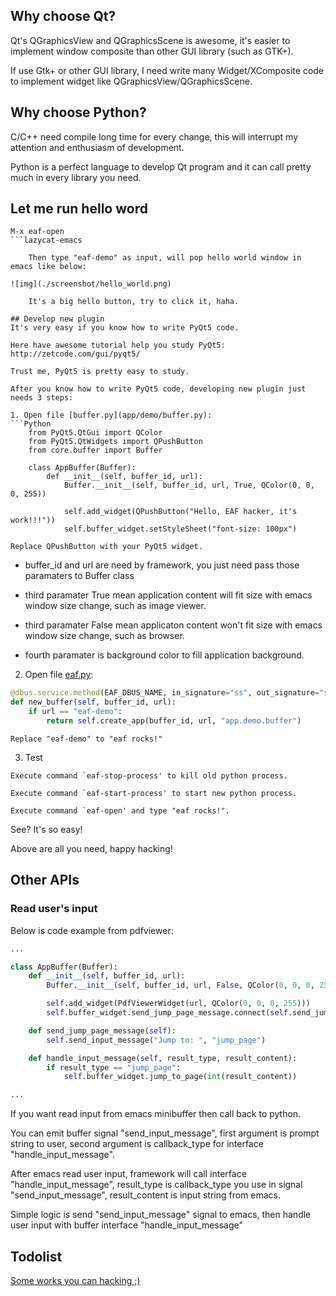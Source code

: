 ## Why choose Qt?
Qt's QGraphicsView and QGraphicsScene is awesome, it's easier to implement window composite than other GUI library (such as GTK+).

If use Gtk+ or other GUI library, I need write many Widget/XComposite code to implement widget like QGraphicsView/QGraphicsScene.

## Why choose Python?
C/C++ need compile long time for every change, this will interrupt my attention and enthusiasm of development.

Python is a perfect language to develop Qt program and it can call pretty much in every library you need.

## Let me run hello word
```
M-x eaf-open
```lazycat-emacs

    Then type "eaf-demo" as input, will pop hello world window in emacs like below:

![img](./screenshot/hello_world.png)

    It's a big hello button, try to click it, haha.

## Develop new plugin
It's very easy if you know how to write PyQt5 code.

Here have awesome tutorial help you study PyQt5: http://zetcode.com/gui/pyqt5/

Trust me, PyQt5 is pretty easy to study.

After you know how to write PyQt5 code, developing new plugin just needs 3 steps:

1. Open file [buffer.py](app/demo/buffer.py):
```Python
    from PyQt5.QtGui import QColor
    from PyQt5.QtWidgets import QPushButton
    from core.buffer import Buffer

    class AppBuffer(Buffer):
        def __init__(self, buffer_id, url):
            Buffer.__init__(self, buffer_id, url, True, QColor(0, 0, 0, 255))

            self.add_widget(QPushButton("Hello, EAF hacker, it's work!!!"))
            self.buffer_widget.setStyleSheet("font-size: 100px")
```

    Replace QPushButton with your PyQt5 widget.

* buffer_id and url are need by framework, you just need pass those paramaters to Buffer class

* third paramater True mean application content will fit size with emacs window size change, such as image viewer.

* third paramater False mean applicaton content won't fit size with emacs window size change, such as browser.

* fourth paramater is background color to fill application background.

2. Open file [eaf.py](core/eaf.py):
```Python
@dbus.service.method(EAF_DBUS_NAME, in_signature="ss", out_signature="s")
def new_buffer(self, buffer_id, url):
    if url == "eaf-demo":
        return self.create_app(buffer_id, url, "app.demo.buffer")
```

    Replace "eaf-demo" to "eaf rocks!"

3. Test
```
Execute command `eaf-stop-process' to kill old python process.

Execute command `eaf-start-process' to start new python process.

Execute command `eaf-open' and type "eaf rocks!".
```



See? It's so easy!

Above are all you need, happy hacking!

## Other APIs

### Read user's input
Below is code example from pdfviewer:
```Python
...

class AppBuffer(Buffer):
    def __init__(self, buffer_id, url):
        Buffer.__init__(self, buffer_id, url, False, QColor(0, 0, 0, 255))

        self.add_widget(PdfViewerWidget(url, QColor(0, 0, 0, 255)))
        self.buffer_widget.send_jump_page_message.connect(self.send_jump_page_message)

    def send_jump_page_message(self):
        self.send_input_message("Jump to: ", "jump_page")

    def handle_input_message(self, result_type, result_content):
        if result_type == "jump_page":
            self.buffer_widget.jump_to_page(int(result_content))

...
```
If you want read input from emacs minibuffer then call back to python.

You can emit buffer signal "send_input_message", first argument is prompt string to user, second argument is callback_type for interface "handle_input_message".

After emacs read user input, framework will call interface "handle_input_message", result_type is callback_type you use in signal "send_input_message", result_content is input string from emacs.

Simple logic is send "send_input_message" signal to emacs, then handle user input with buffer interface "handle_input_message"


## Todolist
[Some works you can hacking ;)](TODOLIST.md)
